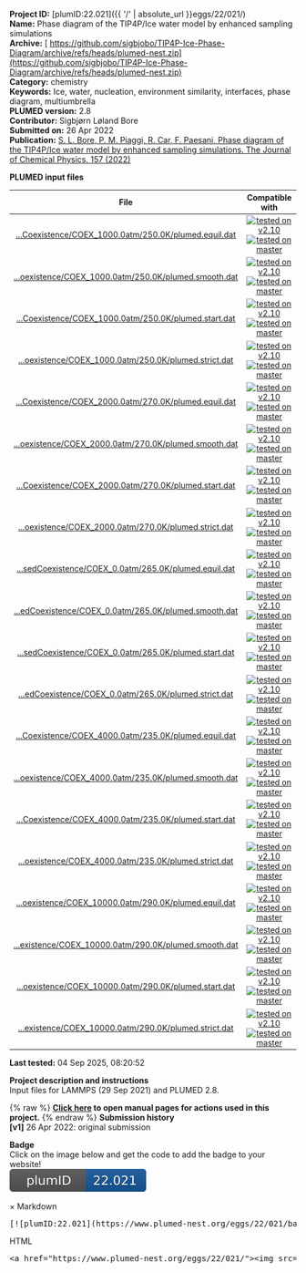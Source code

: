 **Project ID:** [plumID:22.021]({{ '/' | absolute_url }}eggs/22/021/)  
**Name:**  Phase diagram of the TIP4P/Ice water model by enhanced sampling simulations  
**Archive:** [ https://github.com/sigbjobo/TIP4P-Ice-Phase-Diagram/archive/refs/heads/plumed-nest.zip](https://github.com/sigbjobo/TIP4P-Ice-Phase-Diagram/archive/refs/heads/plumed-nest.zip)  
**Category:**  chemistry  
**Keywords:**  Ice, water, nucleation, environment similarity, interfaces, phase diagram, multiumbrella  
**PLUMED version:**  2.8  
**Contributor:**  Sigbjørn Løland Bore  
**Submitted on:** 26 Apr 2022  
**Publication:** [S. L. Bore, P. M. Piaggi, R. Car, F. Paesani, Phase diagram of the TIP4P/Ice water model by enhanced sampling simulations. The Journal of Chemical Physics. 157 (2022)](http://dx.doi.org/10.1063/5.0097463)  
  
**PLUMED input files**  
  
| File     | Compatible with |  
|:--------:|:--------:|  
| [...Coexistence/COEX_1000.0atm/250.0K/plumed.equil.dat](./data/IceII-Liquid/5-BiasedCoexistence/COEX_1000.0atm/250.0K/plumed.equil.dat.md) |  [![tested on v2.10](https://img.shields.io/badge/v2.10-passing-green.svg)](data/IceII-Liquid/5-BiasedCoexistence/COEX_1000.0atm/250.0K/plumed.equil.dat.plumed.stderr) [![tested on master](https://img.shields.io/badge/master-passing-green.svg)](data/IceII-Liquid/5-BiasedCoexistence/COEX_1000.0atm/250.0K/plumed.equil.dat.plumed_master.stderr) |  
| [...oexistence/COEX_1000.0atm/250.0K/plumed.smooth.dat](./data/IceII-Liquid/5-BiasedCoexistence/COEX_1000.0atm/250.0K/plumed.smooth.dat.md) |  [![tested on v2.10](https://img.shields.io/badge/v2.10-passing-green.svg)](data/IceII-Liquid/5-BiasedCoexistence/COEX_1000.0atm/250.0K/plumed.smooth.dat.plumed.stderr) [![tested on master](https://img.shields.io/badge/master-passing-green.svg)](data/IceII-Liquid/5-BiasedCoexistence/COEX_1000.0atm/250.0K/plumed.smooth.dat.plumed_master.stderr) |  
| [...Coexistence/COEX_1000.0atm/250.0K/plumed.start.dat](./data/IceII-Liquid/5-BiasedCoexistence/COEX_1000.0atm/250.0K/plumed.start.dat.md) |  [![tested on v2.10](https://img.shields.io/badge/v2.10-passing-green.svg)](data/IceII-Liquid/5-BiasedCoexistence/COEX_1000.0atm/250.0K/plumed.start.dat.plumed.stderr) [![tested on master](https://img.shields.io/badge/master-passing-green.svg)](data/IceII-Liquid/5-BiasedCoexistence/COEX_1000.0atm/250.0K/plumed.start.dat.plumed_master.stderr) |  
| [...oexistence/COEX_1000.0atm/250.0K/plumed.strict.dat](./data/IceII-Liquid/5-BiasedCoexistence/COEX_1000.0atm/250.0K/plumed.strict.dat.md) |  [![tested on v2.10](https://img.shields.io/badge/v2.10-passing-green.svg)](data/IceII-Liquid/5-BiasedCoexistence/COEX_1000.0atm/250.0K/plumed.strict.dat.plumed.stderr) [![tested on master](https://img.shields.io/badge/master-passing-green.svg)](data/IceII-Liquid/5-BiasedCoexistence/COEX_1000.0atm/250.0K/plumed.strict.dat.plumed_master.stderr) |  
| [...Coexistence/COEX_2000.0atm/270.0K/plumed.equil.dat](./data/IceIII-Liquid/5-BiasedCoexistence/COEX_2000.0atm/270.0K/plumed.equil.dat.md) |  [![tested on v2.10](https://img.shields.io/badge/v2.10-passing-green.svg)](data/IceIII-Liquid/5-BiasedCoexistence/COEX_2000.0atm/270.0K/plumed.equil.dat.plumed.stderr) [![tested on master](https://img.shields.io/badge/master-passing-green.svg)](data/IceIII-Liquid/5-BiasedCoexistence/COEX_2000.0atm/270.0K/plumed.equil.dat.plumed_master.stderr) |  
| [...oexistence/COEX_2000.0atm/270.0K/plumed.smooth.dat](./data/IceIII-Liquid/5-BiasedCoexistence/COEX_2000.0atm/270.0K/plumed.smooth.dat.md) |  [![tested on v2.10](https://img.shields.io/badge/v2.10-passing-green.svg)](data/IceIII-Liquid/5-BiasedCoexistence/COEX_2000.0atm/270.0K/plumed.smooth.dat.plumed.stderr) [![tested on master](https://img.shields.io/badge/master-passing-green.svg)](data/IceIII-Liquid/5-BiasedCoexistence/COEX_2000.0atm/270.0K/plumed.smooth.dat.plumed_master.stderr) |  
| [...Coexistence/COEX_2000.0atm/270.0K/plumed.start.dat](./data/IceIII-Liquid/5-BiasedCoexistence/COEX_2000.0atm/270.0K/plumed.start.dat.md) |  [![tested on v2.10](https://img.shields.io/badge/v2.10-passing-green.svg)](data/IceIII-Liquid/5-BiasedCoexistence/COEX_2000.0atm/270.0K/plumed.start.dat.plumed.stderr) [![tested on master](https://img.shields.io/badge/master-passing-green.svg)](data/IceIII-Liquid/5-BiasedCoexistence/COEX_2000.0atm/270.0K/plumed.start.dat.plumed_master.stderr) |  
| [...oexistence/COEX_2000.0atm/270.0K/plumed.strict.dat](./data/IceIII-Liquid/5-BiasedCoexistence/COEX_2000.0atm/270.0K/plumed.strict.dat.md) |  [![tested on v2.10](https://img.shields.io/badge/v2.10-passing-green.svg)](data/IceIII-Liquid/5-BiasedCoexistence/COEX_2000.0atm/270.0K/plumed.strict.dat.plumed.stderr) [![tested on master](https://img.shields.io/badge/master-passing-green.svg)](data/IceIII-Liquid/5-BiasedCoexistence/COEX_2000.0atm/270.0K/plumed.strict.dat.plumed_master.stderr) |  
| [...sedCoexistence/COEX_0.0atm/265.0K/plumed.equil.dat](./data/IceIh-Liquid/4-BiasedCoexistence/COEX_0.0atm/265.0K/plumed.equil.dat.md) |  [![tested on v2.10](https://img.shields.io/badge/v2.10-passing-green.svg)](data/IceIh-Liquid/4-BiasedCoexistence/COEX_0.0atm/265.0K/plumed.equil.dat.plumed.stderr) [![tested on master](https://img.shields.io/badge/master-passing-green.svg)](data/IceIh-Liquid/4-BiasedCoexistence/COEX_0.0atm/265.0K/plumed.equil.dat.plumed_master.stderr) |  
| [...edCoexistence/COEX_0.0atm/265.0K/plumed.smooth.dat](./data/IceIh-Liquid/4-BiasedCoexistence/COEX_0.0atm/265.0K/plumed.smooth.dat.md) |  [![tested on v2.10](https://img.shields.io/badge/v2.10-passing-green.svg)](data/IceIh-Liquid/4-BiasedCoexistence/COEX_0.0atm/265.0K/plumed.smooth.dat.plumed.stderr) [![tested on master](https://img.shields.io/badge/master-passing-green.svg)](data/IceIh-Liquid/4-BiasedCoexistence/COEX_0.0atm/265.0K/plumed.smooth.dat.plumed_master.stderr) |  
| [...sedCoexistence/COEX_0.0atm/265.0K/plumed.start.dat](./data/IceIh-Liquid/4-BiasedCoexistence/COEX_0.0atm/265.0K/plumed.start.dat.md) |  [![tested on v2.10](https://img.shields.io/badge/v2.10-passing-green.svg)](data/IceIh-Liquid/4-BiasedCoexistence/COEX_0.0atm/265.0K/plumed.start.dat.plumed.stderr) [![tested on master](https://img.shields.io/badge/master-passing-green.svg)](data/IceIh-Liquid/4-BiasedCoexistence/COEX_0.0atm/265.0K/plumed.start.dat.plumed_master.stderr) |  
| [...edCoexistence/COEX_0.0atm/265.0K/plumed.strict.dat](./data/IceIh-Liquid/4-BiasedCoexistence/COEX_0.0atm/265.0K/plumed.strict.dat.md) |  [![tested on v2.10](https://img.shields.io/badge/v2.10-passing-green.svg)](data/IceIh-Liquid/4-BiasedCoexistence/COEX_0.0atm/265.0K/plumed.strict.dat.plumed.stderr) [![tested on master](https://img.shields.io/badge/master-passing-green.svg)](data/IceIh-Liquid/4-BiasedCoexistence/COEX_0.0atm/265.0K/plumed.strict.dat.plumed_master.stderr) |  
| [...Coexistence/COEX_4000.0atm/235.0K/plumed.equil.dat](./data/IceV-Liquid/4-BiasedCoexistence/COEX_4000.0atm/235.0K/plumed.equil.dat.md) |  [![tested on v2.10](https://img.shields.io/badge/v2.10-passing-green.svg)](data/IceV-Liquid/4-BiasedCoexistence/COEX_4000.0atm/235.0K/plumed.equil.dat.plumed.stderr) [![tested on master](https://img.shields.io/badge/master-passing-green.svg)](data/IceV-Liquid/4-BiasedCoexistence/COEX_4000.0atm/235.0K/plumed.equil.dat.plumed_master.stderr) |  
| [...oexistence/COEX_4000.0atm/235.0K/plumed.smooth.dat](./data/IceV-Liquid/4-BiasedCoexistence/COEX_4000.0atm/235.0K/plumed.smooth.dat.md) |  [![tested on v2.10](https://img.shields.io/badge/v2.10-passing-green.svg)](data/IceV-Liquid/4-BiasedCoexistence/COEX_4000.0atm/235.0K/plumed.smooth.dat.plumed.stderr) [![tested on master](https://img.shields.io/badge/master-passing-green.svg)](data/IceV-Liquid/4-BiasedCoexistence/COEX_4000.0atm/235.0K/plumed.smooth.dat.plumed_master.stderr) |  
| [...Coexistence/COEX_4000.0atm/235.0K/plumed.start.dat](./data/IceV-Liquid/4-BiasedCoexistence/COEX_4000.0atm/235.0K/plumed.start.dat.md) |  [![tested on v2.10](https://img.shields.io/badge/v2.10-passing-green.svg)](data/IceV-Liquid/4-BiasedCoexistence/COEX_4000.0atm/235.0K/plumed.start.dat.plumed.stderr) [![tested on master](https://img.shields.io/badge/master-passing-green.svg)](data/IceV-Liquid/4-BiasedCoexistence/COEX_4000.0atm/235.0K/plumed.start.dat.plumed_master.stderr) |  
| [...oexistence/COEX_4000.0atm/235.0K/plumed.strict.dat](./data/IceV-Liquid/4-BiasedCoexistence/COEX_4000.0atm/235.0K/plumed.strict.dat.md) |  [![tested on v2.10](https://img.shields.io/badge/v2.10-passing-green.svg)](data/IceV-Liquid/4-BiasedCoexistence/COEX_4000.0atm/235.0K/plumed.strict.dat.plumed.stderr) [![tested on master](https://img.shields.io/badge/master-passing-green.svg)](data/IceV-Liquid/4-BiasedCoexistence/COEX_4000.0atm/235.0K/plumed.strict.dat.plumed_master.stderr) |  
| [...oexistence/COEX_10000.0atm/290.0K/plumed.equil.dat](./data/IceVI-Liquid/5-BiasedCoexistence/COEX_10000.0atm/290.0K/plumed.equil.dat.md) |  [![tested on v2.10](https://img.shields.io/badge/v2.10-passing-green.svg)](data/IceVI-Liquid/5-BiasedCoexistence/COEX_10000.0atm/290.0K/plumed.equil.dat.plumed.stderr) [![tested on master](https://img.shields.io/badge/master-passing-green.svg)](data/IceVI-Liquid/5-BiasedCoexistence/COEX_10000.0atm/290.0K/plumed.equil.dat.plumed_master.stderr) |  
| [...existence/COEX_10000.0atm/290.0K/plumed.smooth.dat](./data/IceVI-Liquid/5-BiasedCoexistence/COEX_10000.0atm/290.0K/plumed.smooth.dat.md) |  [![tested on v2.10](https://img.shields.io/badge/v2.10-passing-green.svg)](data/IceVI-Liquid/5-BiasedCoexistence/COEX_10000.0atm/290.0K/plumed.smooth.dat.plumed.stderr) [![tested on master](https://img.shields.io/badge/master-passing-green.svg)](data/IceVI-Liquid/5-BiasedCoexistence/COEX_10000.0atm/290.0K/plumed.smooth.dat.plumed_master.stderr) |  
| [...oexistence/COEX_10000.0atm/290.0K/plumed.start.dat](./data/IceVI-Liquid/5-BiasedCoexistence/COEX_10000.0atm/290.0K/plumed.start.dat.md) |  [![tested on v2.10](https://img.shields.io/badge/v2.10-passing-green.svg)](data/IceVI-Liquid/5-BiasedCoexistence/COEX_10000.0atm/290.0K/plumed.start.dat.plumed.stderr) [![tested on master](https://img.shields.io/badge/master-passing-green.svg)](data/IceVI-Liquid/5-BiasedCoexistence/COEX_10000.0atm/290.0K/plumed.start.dat.plumed_master.stderr) |  
| [...existence/COEX_10000.0atm/290.0K/plumed.strict.dat](./data/IceVI-Liquid/5-BiasedCoexistence/COEX_10000.0atm/290.0K/plumed.strict.dat.md) |  [![tested on v2.10](https://img.shields.io/badge/v2.10-passing-green.svg)](data/IceVI-Liquid/5-BiasedCoexistence/COEX_10000.0atm/290.0K/plumed.strict.dat.plumed.stderr) [![tested on master](https://img.shields.io/badge/master-passing-green.svg)](data/IceVI-Liquid/5-BiasedCoexistence/COEX_10000.0atm/290.0K/plumed.strict.dat.plumed_master.stderr) |  
  
**Last tested:**  04 Sep 2025, 08:20:52
  
**Project description and instructions**  
Input files for LAMMPS (29 Sep 2021) and PLUMED 2.8.  

  
{% raw %}
<b><a href="https://www.plumed.org/doc-master/user-doc/html/actionlist/?actions=INCLUDE,ECV_UMBRELLAS_LINE,LOWER_WALLS,OPES_EXPANDED,PRINT,ENVIRONMENTSIMILARITY,UPPER_WALLS" target="_blank">Click here</a> to open manual pages for actions used in this project.</b>
{% endraw %}
**Submission history**  
**[v1]** 26 Apr 2022: original submission  
  
**Badge**  
Click on the image below and get the code to add the badge to your website!  
<img src="./badge.svg" alt="plumeDnest:22.021" id="myBtn" class="badge">
<div id="myModal" class="modal">
  <div class="modal-content">
    <span class="close">&times;</span>
    Markdown<pre>[![plumID:22.021](https://www.plumed-nest.org/eggs/22/021/badge.svg)](https://www.plumed-nest.org/eggs/22/021/)</pre>
    HTML<pre>&lt;a href="https://www.plumed-nest.org/eggs/22/021/"&gt;&lt;img src="https://www.plumed-nest.org/eggs/22/021/badge.svg" alt="plumID:22.021"&gt;&lt;/a&gt;</pre>
  </div>
</div>
